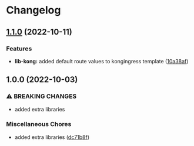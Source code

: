 # Changelog

## [1.1.0](https://github.com/ptonini/helm-charts/compare/lib-kong-v1.0.0...lib-kong-v1.1.0) (2022-10-11)


### Features

* **lib-kong:** added default route values to kongingress template ([10a38af](https://github.com/ptonini/helm-charts/commit/10a38afa46617cfb765403bc9a3f2375faabd480))

## 1.0.0 (2022-10-03)


### ⚠ BREAKING CHANGES

* added extra libraries

### Miscellaneous Chores

* added extra libraries ([dc71b8f](https://github.com/ptonini/helm-charts/commit/dc71b8fcd9b4e5ed7862c593f7db446689f71c2c))
